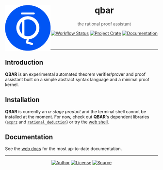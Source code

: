 <div align="center">

<a href="https://qbar.io">
  <img align="left" width="150em" src="https://raw.githubusercontent.com/qdeduction/qbar/master/docs/image/logo-with-background-blue.svg">
</a>

# qbar

> the rational proof assistant

[![Workflow Status](https://flat.badgen.net/github/checks/qdeduction/qbar?label=workflow)](https://github.com/qdeduction/qbar/actions)
[![Project Crate](https://flat.badgen.net/crates/v/qbar)](https://crates.io/crates/qbar)
[![Documentation](https://flat.badgen.net/badge/docs/latest/blue)](https://docs.rs/qbar)

</div>

<br/>

---

## Introduction

**QBAR** is an experimental automated theorem verifier/prover and proof assistant built on a simple abstract syntax language and a minimal proof kernel.

## Installation

**QBAR** is currently an _&alpha;-stage product_ and the terminal shell cannot be installed at the moment. For now, check out **QBAR**'s dependent libraries ([`exprz`](https://github.com/qdeduction/exprz) and [`rational_deduction`](https://github.com/qdeduction/rational_deduction)) or try the [web shell](https://qbar.io/app).

## Documentation

See the [web docs](https://qbar.io/docs) for the most up-to-date documentation.

---

<div align="center">

[![Author](https://img.shields.io/badge/-AUTHOR-blue?style=for-the-badge)](https://github.com/bhgomes)
[![License](https://img.shields.io/badge/-LICENSE-lightgray?style=for-the-badge)](LICENSE)
[![Source](https://img.shields.io/badge/-SOURCE-black?style=for-the-badge)](https://github.com/qdeduction/qbar)

</div>

